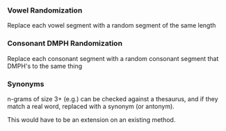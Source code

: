 ### Vowel Randomization

Replace each vowel segment with a random segment of the same length

### Consonant DMPH Randomization

Replace each consonant segment with a random consonant segment that DMPH's to the same thing

### Synonyms

n-grams of size 3+ (e.g.) can be checked against a thesaurus, and if they match a real word, replaced with a synonym (or antonym).

This would have to be an extension on an existing method.
